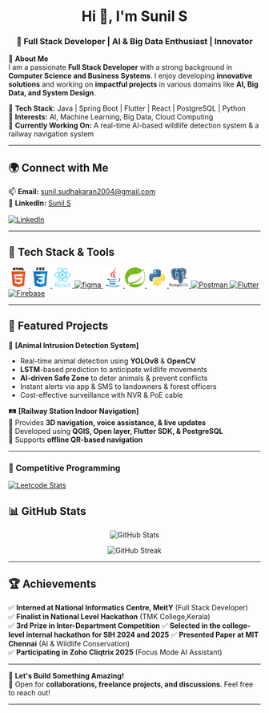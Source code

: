 <h1 align="center">Hi 👋, I'm Sunil S</h1>
<h3 align="center">🚀 Full Stack Developer | AI & Big Data Enthusiast | Innovator</h3>

🌟 **About Me**  
I am a passionate **Full Stack Developer** with a strong background in **Computer Science and Business Systems**. I enjoy developing **innovative solutions** and working on **impactful projects** in various domains like **AI, Big Data, and System Design**.

🔹 **Tech Stack:** Java | Spring Boot | Flutter | React | PostgreSQL | Python  
🔹 **Interests:** AI, Machine Learning, Big Data, Cloud Computing  
🔹 **Currently Working On:** A real-time AI-based wildlife detection system & a railway navigation system  

---

## 🌍 Connect with Me  
📫 **Email:** [sunil.sudhakaran2004@gmail.com](mailto:sunil.sudhakaran2004@gmail.com)  
🔗 **LinkedIn:** [Sunil S](https://www.linkedin.com/in/sunil-s2004/)  

<p align="left">
  <a href="https://www.linkedin.com/in/sunil-s2004/" target="_blank">
    <img align="center" src="https://raw.githubusercontent.com/rahuldkjain/github-profile-readme-generator/master/src/images/icons/Social/linked-in-alt.svg" alt="LinkedIn" height="30" width="40"/>
  </a>
</p>

---

## 🚀 Tech Stack & Tools  
<p align="left">  
  <a href="https://www.w3.org/html/" target="_blank">
    <img src="https://raw.githubusercontent.com/devicons/devicon/master/icons/html5/html5-original-wordmark.svg" alt="HTML5" width="40" height="40"/> 
  </a>  
  <a href="https://www.w3schools.com/css/" target="_blank">
    <img src="https://raw.githubusercontent.com/devicons/devicon/master/icons/css3/css3-original-wordmark.svg" alt="CSS3" width="40" height="40"/> 
  </a>  
  <a href="https://reactjs.org/" target="_blank">
    <img src="https://raw.githubusercontent.com/devicons/devicon/master/icons/react/react-original-wordmark.svg" alt="React" width="40" height="40"/> 
  </a>  
  <a href="https://www.figma.com/" target="_blank" rel="noreferrer">
    <img src="https://www.vectorlogo.zone/logos/figma/figma-icon.svg" alt="figma" width="40" height="40"/> 
  </a>
  <a href="https://www.java.com" target="_blank">
    <img src="https://raw.githubusercontent.com/devicons/devicon/master/icons/java/java-original.svg" alt="Java" width="40" height="40"/> 
  </a>  
  <a href="https://spring.io/" target="_blank">
    <img src="https://raw.githubusercontent.com/devicons/devicon/master/icons/spring/spring-original.svg" alt="Spring Boot" width="40" height="40"/> 
  </a>  
  <a href="https://www.python.org" target="_blank">
    <img src="https://raw.githubusercontent.com/devicons/devicon/master/icons/python/python-original.svg" alt="Python" width="40" height="40"/> 
  </a>  
  <a href="https://www.postgresql.org" target="_blank">
    <img src="https://raw.githubusercontent.com/devicons/devicon/master/icons/postgresql/postgresql-original-wordmark.svg" alt="PostgreSQL" width="40" height="40"/> 
  </a>  
  <a href="https://postman.com" target="_blank">
    <img src="https://www.vectorlogo.zone/logos/getpostman/getpostman-icon.svg" alt="Postman" width="40" height="40"/> 
  </a>  
  <a href="https://flutter.dev" target="_blank">
    <img src="https://www.vectorlogo.zone/logos/flutterio/flutterio-icon.svg" alt="Flutter" width="40" height="40"/> 
  </a>  
  <a href="https://firebase.google.com/" target="_blank">
    <img src="https://www.vectorlogo.zone/logos/firebase/firebase-icon.svg" alt="Firebase" width="40" height="40"/> 
  </a>  
</p>  

---

## 📌 Featured Projects  
🚀 **[Animal Intrusion Detection System]**  
-  Real-time animal detection using **YOLOv8** & **OpenCV**  
-  **LSTM**-based prediction to anticipate wildlife movements  
-  **AI-driven Safe Zone** to deter animals & prevent conflicts  
-  Instant alerts via app & SMS to landowners & forest officers  
-  Cost-effective surveillance with NVR & PoE cable  


🛤️ **[Railway Station Indoor Navigation]**  
🔹 Provides **3D navigation, voice assistance, & live updates**  
🔹 Developed using **QGIS, Open layer, Flutter SDK, & PostgreSQL**  
🔹 Supports **offline QR-based navigation**  

---
### 🚀 Competitive Programming

[![Leetcode Stats](https://leetcard.jacoblin.cool/VibheeshKumar2424?theme=dark&font=Sulphur%20Point&ext=activity)](https://leetcode.com/u/sunil_s2004/)
## 📊 GitHub Stats  
<p align="center">
  <img src="https://github-readme-stats.vercel.app/api?username=sunil-s2004&show_icons=true&theme=tokyonight" alt="GitHub Stats" />
</p>

<p align="center">
  <img src="https://github-readme-streak-stats.herokuapp.com/?user=sunil-s2004&theme=tokyonight" alt="GitHub Streak" />
</p>

---

## 🏆 Achievements  
✅ **Interned at National Informatics Centre, MeitY** (Full Stack Developer)  
✅ **Finalist in National Level Hackathon** (TMK College,Kerala)  
✅ **3rd Prize in Inter-Department Competition** 
✅ **Selected in the college-level internal hackathon for SIH 2024 and 2025** 
✅ **Presented Paper at MIT Chennai** (AI & Wildlife Conservation)  
✅ **Participating in Zoho Cliqtrix 2025** (Focus Mode AI Assistant)  

---

🚀 **Let's Build Something Amazing!**  
🌟 Open for **collaborations, freelance projects, and discussions**. Feel free to reach out!  

---

